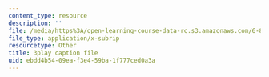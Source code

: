 ```yaml
---
content_type: resource
description: ''
file: /media/https%3A/open-learning-course-data-rc.s3.amazonaws.com/6-858-computer-systems-security-fall-2014/ebdd4b5409eaf3e459ba1f777ced0a3a_8PdnOZI7H5E.srt
file_type: application/x-subrip
resourcetype: Other
title: 3play caption file
uid: ebdd4b54-09ea-f3e4-59ba-1f777ced0a3a
---
```


